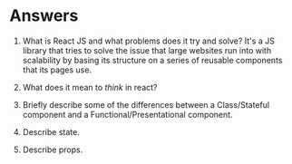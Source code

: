 # Answers

1.  What is React JS and what problems does it try and solve?
    It's a JS library that tries to solve the issue that large websites run into with scalability by basing its structure on a series of reusable components that its pages use.
    
1.  What does it mean to _think_ in react?

1.  Briefly describe some of the differences between a Class/Stateful component and a Functional/Presentational component.

1.  Describe state.

1.  Describe props.
